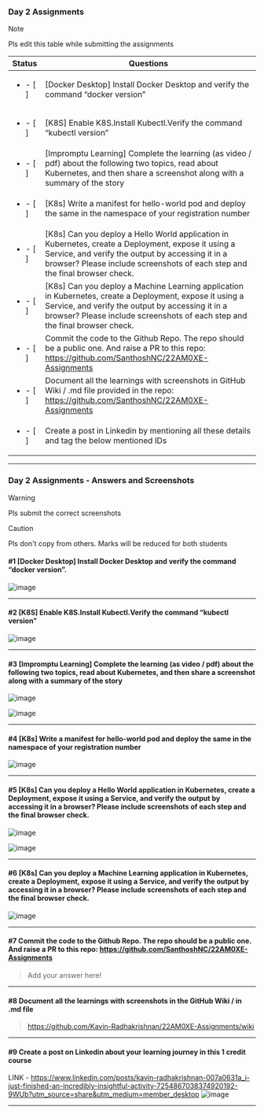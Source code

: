 ### Day 2 Assignments

> [!NOTE]
> Pls edit this table while submitting the assignments

| Status         | Questions     | 
|----------------|---------------|
| <ul><li>- [ ] </li></ul> | [Docker Desktop] Install Docker Desktop and verify the command “docker version” |
| <ul><li>- [ ] </li></ul> | [K8S] Enable K8S.Install Kubectl.Verify the command “kubectl version” |
| <ul><li>- [ ] </li></ul> | [Impromptu Learning] Complete the learning (as video / pdf) about the following two topics, read about Kubernetes, and then share a screenshot along with a summary of the story |
| <ul><li>- [ ] </li></ul> | [K8s] Write a manifest for hello-world pod and deploy the same in the namespace of your registration number |
| <ul><li>- [ ] </li></ul> | [K8s] Can you deploy a Hello World application in Kubernetes, create a Deployment, expose it using a Service, and verify the output by accessing it in a browser? Please include screenshots of each step and the final browser check. |
| <ul><li>- [ ] </li></ul> | [K8s] Can you deploy a Machine Learning application in Kubernetes, create a Deployment, expose it using a Service, and verify the output by accessing it in a browser? Please include screenshots of each step and the final browser check.  |
| <ul><li>- [ ] </li></ul> | Commit the code to the Github Repo. The repo should be a public one. And raise a PR to this repo: https://github.com/SanthoshNC/22AM0XE-Assignments |
| <ul><li>- [ ] </li></ul> | Document all the learnings with screenshots in GitHub Wiki / .md file provided in the repo: https://github.com/SanthoshNC/22AM0XE-Assignments |
| <ul><li>- [ ] </li></ul> | Create a post in Linkedin by mentioning all these details and tag the below mentioned IDs |

***

### Day 2 Assignments - Answers and Screenshots

> [!WARNING]
> Pls submit the correct screenshots

> [!CAUTION]
> Pls don't copy from others. Marks will be reduced for both students

#### #1 [Docker Desktop] Install Docker Desktop and verify the command “docker version”.
![image](https://github.com/user-attachments/assets/f464f587-cd38-4559-99e3-0f4080bdd320)



***

#### #2 [K8S] Enable K8S.Install Kubectl.Verify the command “kubectl version”
![image](https://github.com/user-attachments/assets/8d96d6e7-0f9f-4f01-9e1c-7071f29628ef)


***

#### #3 [Impromptu Learning] Complete the learning (as video / pdf) about the following two topics, read about Kubernetes, and then share a screenshot along with a summary of the story
![image](https://github.com/user-attachments/assets/54f8c83b-dcaa-4b74-8ff2-67ac241aedef)

![image](https://github.com/user-attachments/assets/61514718-f334-41cc-a6c9-bed2e93b9510)



***

#### #4 [K8s] Write a manifest for hello-world pod and deploy the same in the namespace of your registration number
![image](https://github.com/user-attachments/assets/28bf0fd6-e609-43f3-97db-8a461c313514)


***

#### #5 [K8s] Can you deploy a Hello World application in Kubernetes, create a Deployment, expose it using a Service, and verify the output by accessing it in a browser? Please include screenshots of each step and the final browser check.
![image](https://github.com/user-attachments/assets/6b853546-8c85-44d8-acb8-ecefac9477af)

![image](https://github.com/user-attachments/assets/f707a8c5-80de-4a9c-b821-aa898f3a7bb0)



***

#### #6 [K8s] Can you deploy a Machine Learning application in Kubernetes, create a Deployment, expose it using a Service, and verify the output by accessing it in a browser? Please include screenshots of each step and the final browser check.
![image](https://github.com/user-attachments/assets/00ad0054-9e40-4218-810c-f034abc04283)


***

#### #7 Commit the code to the Github Repo. The repo should be a public one. And raise a PR to this repo: https://github.com/SanthoshNC/22AM0XE-Assignments
> Add your answer here!

***

#### #8 Document all the learnings with screenshots in the GitHub Wiki / in .md file
> https://github.com/Kavin-Radhakrishnan/22AM0XE-Assignments/wiki

***

#### #9 Create a post on Linkedin about your learning journey in this 1 credit course
LINK - https://www.linkedin.com/posts/kavin-radhakrishnan-007a0631a_i-just-finished-an-incredibly-insightful-activity-7254867038374920192-9WUb?utm_source=share&utm_medium=member_desktop
![image](https://github.com/user-attachments/assets/d6e6681f-dcff-440f-8ee1-7bc7edde6d6a)


***
